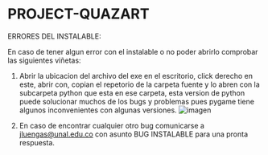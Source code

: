 # PROJECT-QUAZART
ERRORES DEL INSTALABLE:

En caso de tener algun error con el instalable o no poder abrirlo comprobar las siguientes viñetas:

1. Abrir la ubicacion del archivo del exe en el escritorio, click derecho en este, abrir con, copian el repetorio
de la carpeta fuente y lo abren con la subcarpeta python que esta en ese carpeta, esta version de python puede
solucionar muchos de los bugs y problemas pues pygame tiene algunos inconvenientes con algunas versiones.
![imagen](https://user-images.githubusercontent.com/89097586/130970880-e57b5674-4850-44c7-86cf-e7e38e8ce05b.png)


2. En caso de encontrar cualquier otro bug comunicarse a jluengas@unal.edu.co con asunto BUG INSTALABLE para una
pronta respuesta.
